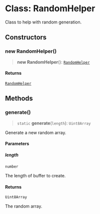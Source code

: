 # Class: RandomHelper

Class to help with random generation.

## Constructors

### new RandomHelper()

> **new RandomHelper**(): [`RandomHelper`](RandomHelper.md)

#### Returns

[`RandomHelper`](RandomHelper.md)

## Methods

### generate()

> `static` **generate**(`length`): `Uint8Array`

Generate a new random array.

#### Parameters

##### length

`number`

The length of buffer to create.

#### Returns

`Uint8Array`

The random array.
